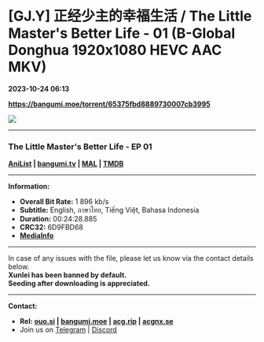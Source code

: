 # [GJ.Y] 正经少主的幸福生活 / The Little Master's Better Life - 01 (B-Global Donghua 1920x1080 HEVC AAC MKV)

**2023-10-24 06:13**

**https://bangumi.moe/torrent/65375fbd8889730007cb3995**

![](https://rr1---bg.raws.dev/bfs/intl/management/5e7d38565a896b128762085c02145d1dcd09909f.png@960w_540h_100Q_1c.jpg)

* * *

### **__The Little Master's Better Life__** - EP 01

**[AniList](https://anilist.co/anime/156113) | [bangumi.tv](https://bgm.tv/subject/405271) | [MAL](https://myanimelist.net/anime/56765) | [TMDB](https://www.themoviedb.org/tv/237421)**

* * *

**Information:**

*   **Overall Bit Rate:** 1 896 kb/s
*   **Subtitle:** English, ภาษาไทย, Tiếng Việt, Bahasa Indonesia
*   **Duration:** 00:24:28.885
*   **CRC32:** 6D9FBD68
*   **[MediaInfo](https://rr1---nfo.raws.dev/%5BGJ.Y%5D%20%E6%AD%A3%E7%BB%8F%E5%B0%91%E4%B8%BB%E7%9A%84%E5%B9%B8%E7%A6%8F%E7%94%9F%E6%B4%BB%20-%2001%20%28B-Global%20Donghua%201920x1080%20HEVC%20AAC%20MKV%29%20%5B6D9FBD68%5D.mkv.nfo)**

* * *

In case of any issues with the file, please let us know via the contact details below.  
**Xunlei has been banned by default.**  
**Seeding after downloading is appreciated.**

* * *

**Contact:**

*   **Rel: [ouo.si](https://ouo.si/user/BraveSail) | [bangumi.moe](https://bangumi.moe/search/63e4b7585fa12c0007949b88) | [acg.rip](https://acg.rip/user/5570) | [acgnx.se](https://share.acgnx.se/user-529-1.html)**
*   Join us on [Telegram](https://kirara-fantasia.moe/telegram) | [Discord](https://kirara-fantasia.moe/discord)